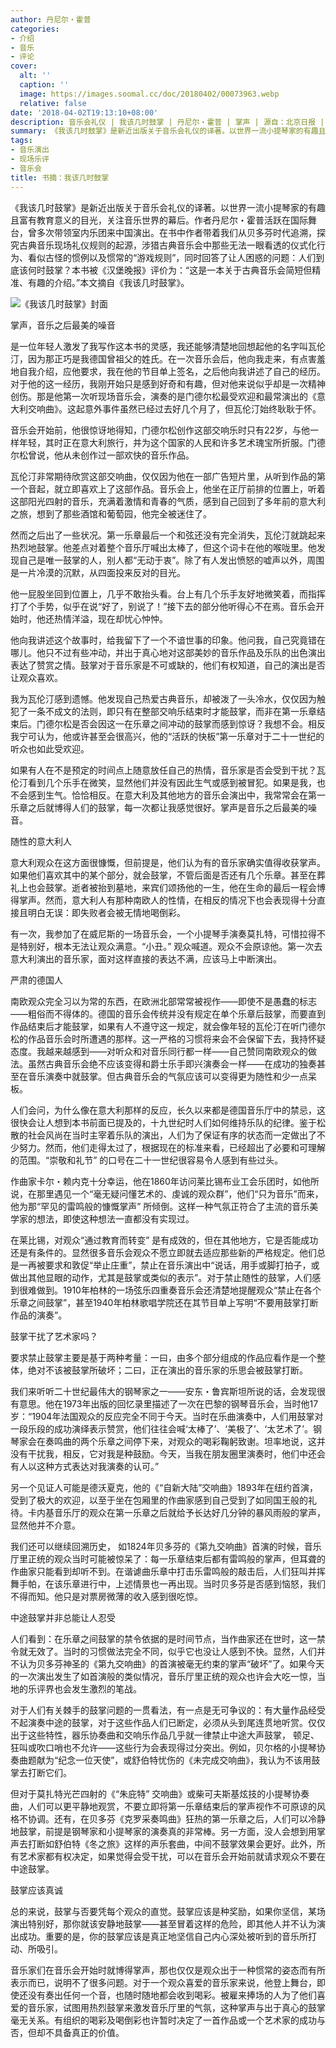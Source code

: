 ```yaml
---
author: 丹尼尔・霍普
categories:
- 介绍
- 音乐
- 评论
cover:
  alt: ''
  caption: ''
  image: https://images.soomal.cc/doc/20180402/00073963.webp
  relative: false
date: '2018-04-02T19:13:10+08:00'
description: 音乐会礼仪 | 我该几时鼓掌 | 丹尼尔・霍普 | 掌声 | 源自：北京日报 | 版权：转载 |  平均/总评分：09.86/69
summary: 《我该几时鼓掌》是新近出版关于音乐会礼仪的译著。以世界一流小提琴家的有趣且富有教育意义的目光，关注音乐世界的幕后。作者丹尼尔・霍普活跃在国际舞台，曾多次带领室内乐团来中国演出。在书中作者带着我们从贝多芬时代追溯，探究古典音乐现场礼仪规则的起源……
tags:
- 音乐演出
- 现场乐评
- 音乐会
title: 书摘：我该几时鼓掌
---
```


《我该几时鼓掌》是新近出版关于音乐会礼仪的译著。以世界一流小提琴家的有趣且富有教育意义的目光，关注音乐世界的幕后。作者丹尼尔・霍普活跃在国际舞台，曾多次带领室内乐团来中国演出。在书中作者带着我们从贝多芬时代追溯，探究古典音乐现场礼仪规则的起源，涉猎古典音乐会中那些无法一眼看透的仪式化行为、看似古怪的惯例以及惯常的“游戏规则”，同时回答了让人困惑的问题：人们到底该何时鼓掌？本书被《汉堡晚报》评价为：“这是一本关于古典音乐会简短但精准、有趣的介绍。”本文摘自《我该几时鼓掌》。


![《我该几时鼓掌》封面](https://images.soomal.cc/doc/20180328/00073882.webp)





掌声，音乐之后最美的噪音

是一位年轻人激发了我写作这本书的灵感，我还能够清楚地回想起他的名字叫瓦伦汀，因为那正巧是我德国曾祖父的姓氏。在一次音乐会后，他向我走来，有点害羞地自我介绍，应他要求，我在他的节目单上签名，之后他向我讲述了自己的经历。对于他的这一经历，我刚开始只是感到好奇和有趣，但对他来说似乎却是一次精神创伤。那是他第一次听现场音乐会，演奏的是门德尔松最受欢迎和最常演出的《意大利交响曲》。这起意外事件虽然已经过去好几个月了，但瓦伦汀始终耿耿于怀。

音乐会开始前，他很惊讶地得知，门德尔松创作这部交响乐时只有22岁，与他一样年轻，其时正在意大利旅行，并为这个国家的人民和许多艺术瑰宝所折服。门德尔松曾说，他从未创作过一部欢快的音乐作品。

瓦伦汀非常期待欣赏这部交响曲，仅仅因为他在一部广告短片里，从听到作品的第一个音起，就立即喜欢上了这部作品。音乐会上，他坐在正厅前排的位置上，听着这部阳光四射的音乐，充满着激情和青春的气质，感到自己回到了多年前的意大利之旅，想到了那些酒馆和葡萄园，他完全被迷住了。

然而之后出了一些状况。第一乐章最后一个和弦还没有完全消失，瓦伦汀就跳起来热烈地鼓掌。他差点对着整个音乐厅喊出太棒了，但这个词卡在他的喉咙里。他发现自己是唯一鼓掌的人，别人都“无动于衷”。除了有人发出愤怒的嘘声以外，周围是一片冷漠的沉默，从四面投来反对的目光。

他一屁股坐回到位置上，几乎不敢抬头看。台上有几个乐手友好地微笑着，而指挥打了个手势，似乎在说“好了，别说了！”接下去的部分他听得心不在焉。音乐会开始时，他还热情洋溢，现在却忧心忡忡。

他向我讲述这个故事时，给我留下了一个不谙世事的印象。他问我，自己究竟错在哪儿。他只不过有些冲动，并出于真心地对这部美妙的音乐作品及乐队的出色演出表达了赞赏之情。鼓掌对于音乐家是不可或缺的，他们有权知道，自己的演出是否让观众喜欢。

我为瓦伦汀感到遗憾。他发现自己热爱古典音乐，却被泼了一头冷水，仅仅因为触犯了一条不成文的法则，即只有在整部交响乐结束时才能鼓掌，而非在第一乐章结束后。门德尔松是否会因这一在乐章之间冲动的鼓掌而感到惊讶？我想不会。相反我宁可认为，他或许甚至会很高兴，他的“活跃的快板”第一乐章对于二十一世纪的听众也如此受欢迎。

如果有人在不是预定的时间点上随意放任自己的热情，音乐家是否会受到干扰？瓦伦汀看到几个乐手在微笑，显然他们并没有因此生气或感到被冒犯。如果是我，也不会感到生气。恰恰相反。在意大利及其他地方的音乐会演出中，我常常会在第一乐章之后就博得人们的鼓掌，每一次都让我感觉很好。掌声是音乐之后最美的噪音。

随性的意大利人

意大利观众在这方面很慷慨，但前提是，他们认为有的音乐家确实值得收获掌声。如果他们喜欢其中的某个部分，就会鼓掌，不管后面是否还有几个乐章。甚至在葬礼上也会鼓掌。逝者被抬到墓地，来宾们颂扬他的一生，他在生命的最后一程会博得掌声。然而，意大利人有那种南欧人的性情，在相反的情况下也会表现得十分直接且明白无误：即失败者会被无情地喝倒彩。

有一次，我参加了在威尼斯的一场音乐会，一个小提琴手演奏莫扎特，可惜拉得不是特别好，根本无法让观众满意。“小丑。” 观众喊道。观众不会原谅他。第一次去意大利演出的音乐家，面对这样直接的表达不满，应该马上中断演出。

严肃的德国人

南欧观众完全习以为常的东西，在欧洲北部常常被视作――即使不是愚蠢的标志――粗俗而不得体的。德国的音乐会传统并没有规定在单个乐章后鼓掌，而要直到作品结束后才能鼓掌，如果有人不遵守这一规定，就会像年轻的瓦伦汀在听门德尔松的作品音乐会时所遭遇的那样。这一严格的习惯将来会不会保留下去，我持怀疑态度。我越来越感到――对听众和对音乐同行都一样――自己赞同南欧观众的做法。虽然古典音乐会绝不应该变得和爵士乐手即兴演奏会一样――在成功的独奏甚至在音乐演奏中就鼓掌。但古典音乐会的气氛应该可以变得更为随性和少一点呆板。

人们会问，为什么像在意大利那样的反应，长久以来都是德国音乐厅中的禁忌，这很快会让人想到本书前面已提及的，十九世纪时人们如何维持乐队的纪律。鉴于松散的社会风尚在当时主宰着乐队的演出，人们为了保证有序的状态而一定做出了不少努力。然而，他们走得太过了，根据现在的标准来看，已经超出了必要和可理解的范围。“崇敬和礼节” 的口号在二十一世纪很容易令人感到有些过头。

作曲家卡尔・赖内克十分幸运，他在1860年访问莱比锡布业工会乐团时，如他所说，在那里遇见一个“毫无疑问懂艺术的、虔诚的观众群”，他们“只为音乐”而来，他为那“罕见的雷鸣般的慷慨掌声” 所倾倒。这样一种气氛正符合了主流的音乐美学家的想法，即使这种想法一直都没有实现过。

在莱比锡，对观众“通过教育而转变” 是有成效的，但在其他地方，它是否能成功还是有条件的。显然很多音乐会观众不愿立即就去适应那些新的严格规定。他们总是一再被要求和敦促“举止庄重”，禁止在音乐演出中“说话，用手或脚打拍子，或做出其他显眼的动作，尤其是鼓掌或类似的表示”。对于禁止随性的鼓掌，人们感到很难做到。1910年柏林的一场弦乐四重奏音乐会还清楚地提醒观众“禁止在各个乐章之间鼓掌”，甚至1940年柏林歌唱学院还在其节目单上写明“不要用鼓掌打断作品的演奏”。

鼓掌干扰了艺术家吗？

要求禁止鼓掌主要是基于两种考量：一曰，由多个部分组成的作品应看作是一个整体，绝对不该被鼓掌所破坏；二曰，正在演出的音乐家的乐思会被鼓掌打断。

我们来听听二十世纪最伟大的钢琴家之一――安东・鲁宾斯坦所说的话，会发现很有意思。他在1973年出版的回忆录里描述了一次在巴黎的钢琴音乐会，当时他17岁：“1904年法国观众的反应完全不同于今天。当时在乐曲演奏中，人们用鼓掌对一段乐段的成功演绎表示赞赏，他们往往会喊‘太棒了’、‘美极了’、‘太艺术了’。钢琴家会在奏鸣曲的两个乐章之间停下来，对观众的喝彩鞠躬致谢。坦率地说，这并没有干扰我，相反，它对我是种鼓励。今天，当我在朋友圈里演奏时，他们中还会有人以这种方式表达对我演奏的认可。”

另一个见证人可能是德沃夏克，他的《“自新大陆”交响曲》1893年在纽约首演，受到了极大的欢迎，以至于坐在包厢里的作曲家感到自己受到了如同国王般的礼待。卡内基音乐厅的观众在第一乐章之后就给予长达好几分钟的暴风雨般的掌声，显然他并不介意。

我们还可以继续回溯历史， 如1824年贝多芬的《第九交响曲》首演的时候，音乐厅里正统的观众当时可能被惊呆了：每一乐章结束后都有雷鸣般的掌声，但耳聋的作曲家只能看到却听不到。在谐谑曲乐章中打击乐雷鸣般的敲击后，人们狂叫并挥舞手帕，在该乐章进行中，上述情景也一再出现。当时贝多芬是否感到恼怒，我们不得而知。他只是对票房微薄的收入感到很吃惊。

中途鼓掌并非总能让人忍受

人们看到：在乐章之间鼓掌的禁令依据的是时间节点，当作曲家还在世时，这一禁令就无效了。当时的习惯做法完全不同，似乎它也没让人感到不快。显然，人们并不认为贝多芬神圣的《第九交响曲》的首演被毫无约束的掌声“破坏”了。如果今天的一次演出发生了如首演般的类似情况，音乐厅里正统的观众也许会大吃一惊，当地的乐评界也会发生激烈的笔战。

对于人们有关棘手的鼓掌问题的一贯看法，有一点是无可争议的：有大量作品经受不起演奏中途的鼓掌，对于这些作品人们已断定，必须从头到尾连贯地听赏。仅仅出于这些特性，器乐协奏曲和交响乐作品几乎就一律禁止中途大声鼓掌， 顿足、狂叫或吹口哨也不允许――这些行为会表现得过分突出。例如，贝尔格的小提琴协奏曲题献为“纪念一位天使”，或舒伯特忧伤的《未完成交响曲》，我认为不该用鼓掌去打断它们。

但对于莫扎特光芒四射的《“朱庇特” 交响曲》或柴可夫斯基炫技的小提琴协奏曲，人们可以更平静地观赏，不要立即将第一乐章结束后的掌声视作不可原谅的风格不协调。还有，在贝多芬《克罗采奏鸣曲》狂热的第一乐章之后，人们可以冷静地鼓掌，前提是钢琴家和小提琴家的演奏真的非常棒。另一方面，没人会想到用掌声去打断如舒伯特《冬之旅》这样的声乐套曲，中间不鼓掌效果会更好。此外，所有艺术家都有权决定，如果觉得会受干扰，可以在音乐会开始前就请求观众不要在中途鼓掌。

鼓掌应该真诚

总的来说，鼓掌与否要凭每个观众的直觉。鼓掌应该是种奖励，如果你坚信，某场演出特别好，那你就该安静地鼓掌――甚至冒着这样的危险，即其他人并不认为演出成功。重要的是，你的鼓掌应该是真正地坚信自己内心深处被听到的音乐所打动、所吸引。

音乐家们在音乐会开始时就博得掌声，那也仅仅是观众出于一种惯常的姿态而有所表示而已，说明不了很多问题。对于一个观众喜爱的音乐家来说，他登上舞台，即使还没有奏出任何一个音，也随时随地都会收到喝彩。被雇来捧场的人为了他们喜爱的音乐家，试图用热烈鼓掌来激发音乐厅里的气氛，这种掌声与出于真心的鼓掌毫无关系。有组织的喝彩及喝倒彩也许暂时决定了一首作品或一个艺术家的成功与否，但却不具备真正的价值。